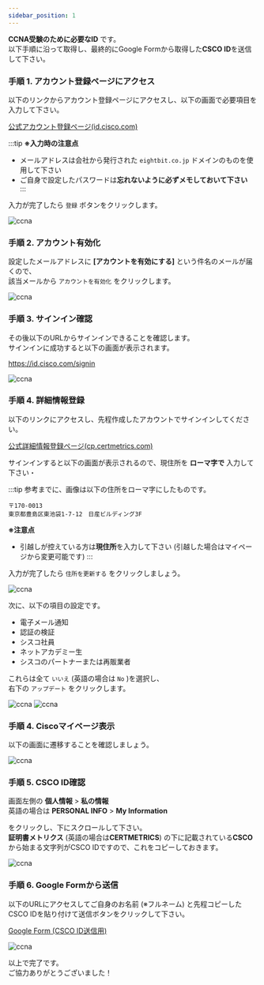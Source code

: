 ```yaml
---
sidebar_position: 1
---
```



**CCNA受験のために必要なID** です。  
以下手順に沿って取得し、最終的にGoogle Formから取得した**CSCO ID**を送信して下さい。  

### 手順 1. アカウント登録ページにアクセス


以下のリンクからアカウント登録ページにアクセスし、以下の画面で必要項目を入力して下さい。

[公式アカウント登録ページ(id.cisco.com)](https://id.cisco.com/signin/register)

:::tip
**※入力時の注意点**  
- メールアドレスは会社から発行された `eightbit.co.jp` ドメインのものを使用して下さい
- ご自身で設定したパスワードは**忘れないように必ずメモしておいて下さい**  
:::

入力が完了したら `登録` ボタンをクリックします。

![ccna](./ccna1.png)

### 手順 2. アカウント有効化

設定したメールアドレスに **[アカウントを有効にする]** という件名のメールが届くので、  
該当メールから `アカウントを有効化` をクリックします。  



![ccna](./ccna2.png)

### 手順 3. サインイン確認

その後以下のURLからサインインできることを確認します。  
サインインに成功すると以下の画面が表示されます。


https://id.cisco.com/signin


![ccna](./ccna5.png)

### 手順 4. 詳細情報登録

以下のリンクにアクセスし、先程作成したアカウントでサインインしてください。

[公式詳細情報登録ページ(cp.certmetrics.com)](https://cp.certmetrics.com/cisco/en/login)

サインインすると以下の画面が表示されるので、現住所を **ローマ字で** 入力して下さい・

:::tip
参考までに、画像は以下の住所をローマ字にしたものです。

```
〒170-0013
東京都豊島区東池袋1-7-12　日産ビルディング3F
```
**※注意点**  
- 引越しが控えている方は**現住所**を入力して下さい (引越した場合はマイページから変更可能です)
:::

入力が完了したら `住所を更新する` をクリックしましょう。

![ccna](./ccna6.png)

次に、以下の項目の設定です。
- 電子メール通知
- 認証の検証
- シスコ社員
- ネットアカデミー生
- シスコのパートナーまたは再販業者

これらは全て ` いいえ ` (英語の場合は ` No ` )を選択し、  
右下の `アップデート` をクリックします。

![ccna](./ccna7.png)
![ccna](./ccna8.png)

### 手順 4. Ciscoマイページ表示

以下の画面に遷移することを確認しましょう。

![ccna](./ccna9.png)

### 手順 5. CSCO ID確認

画面左側の **個人情報** > **私の情報**  
英語の場合は **PERSONAL INFO** > **My Information**

をクリックし、下にスクロールして下さい。  
**証明書メトリクス** (英語の場合は**CERTMETRICS**) の下に記載されている**CSCO**から始まる文字列がCSCO IDですので、これをコピーしておきます。

![ccna](./ccna10.png)

### 手順 6. Google Formから送信

以下のURLにアクセスしてご自身のお名前 (※フルネーム) と先程コピーしたCSCO IDを貼り付けて送信ボタンをクリックして下さい。

[Google Form (CSCO ID送信用)](https://docs.google.com/forms/d/e/1FAIpQLSd8kYAfti0c9h4m_TWSN4Ov9dKwIUXlgx3OxBgiVg64tGBp9w/viewform)


![ccna](./ccna11.png)



以上で完了です。  
ご協力ありがとうございました！

